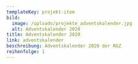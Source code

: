 ```yaml
---
templateKey: projekt-item
bild:
  image: /uploads/projekte_adventskalender.jpg
  alt: Adventskalender 2020
title: Adventskalender 2020
link: adventskalender
beschreibung: Adventskalender 2020 der RGZ
reihenfolge: 1
---
```


